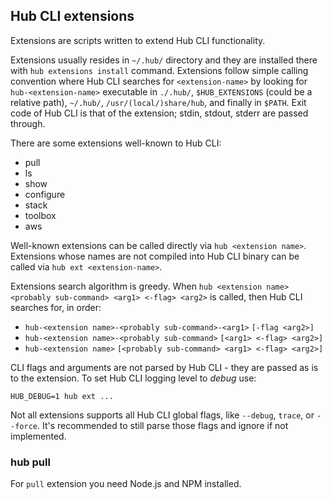 ## Hub CLI extensions

Extensions are scripts written to extend Hub CLI functionality.

Extensions usually resides in `~/.hub/` directory and they are installed there with `hub extensions install` command. Extensions follow simple calling convention where Hub CLI searches for `<extension-name>` by looking for `hub-<extension-name>` executable in `./.hub/`, `$HUB_EXTENSIONS` (could be a relative path), `~/.hub/`, `/usr/(local/)share/hub`, and finally in `$PATH`. Exit code of Hub CLI is that of the extension; stdin, stdout, stderr are passed through.

There are some extensions well-known to Hub CLI:

- pull
- ls
- show
- configure
- stack
- toolbox
- aws

Well-known extensions can be called directly via `hub <extension name>`. Extensions whose names are not compiled into Hub CLI binary can be called via `hub ext <extension-name>`.

Extensions search algorithm is greedy. When `hub <extension name> <probably sub-command> <arg1> <-flag> <arg2>` is called, then Hub CLI searches for, in order:

- `hub-<extension name>-<probably sub-command>-<arg1>` `[-flag <arg2>]`
- `hub-<extension name>-<probably sub-command>` `[<arg1> <-flag> <arg2>]`
- `hub-<extension name>` `[<probably sub-command> <arg1> <-flag> <arg2>]`

CLI flags and arguments are not parsed by Hub CLI - they are passed as is to the extension. To set Hub CLI logging level to _debug_ use:

    HUB_DEBUG=1 hub ext ...

Not all extensions supports all Hub CLI global flags, like `--debug`, `trace`, or `--force`. It's recommended to still parse those flags and ignore if not implemented.

### hub pull

For `pull` extension you need Node.js and NPM installed.
